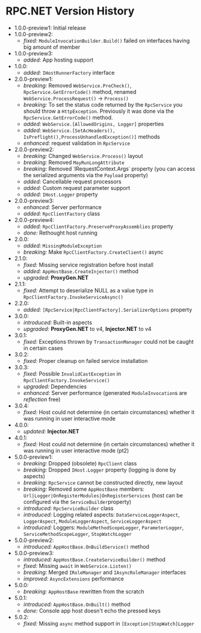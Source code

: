 # RPC.NET Version History
- 1.0.0-preview1: Initial release
- 1.0.0-preview2:
  - *fixed:* `ModuleInvocationBuilder.Build()` failed on interfaces having big amount of member
- 1.0.0-preview3:
  - *added:* App hosting support
- 1.0.0:
  - *added:* `IHostRunnerFactory` interface
- 2.0.0-preview1:
  - *breaking:* Removed `WebService.PreCheck()`, `RpcService.GetErrorCode()` method, renamed `WebService.ProcessRequest()` -> `Process()`
  - *breaking:* To set the status code returned by the `RpcService` you should throw a `HttpException`. Previously it was done via the `RpcService.GetErrorCode()` method.
  - *added:* `WebService.[AllowedOrigins, Logger]` properties
  - *added:* `WebService.[SetAcHeaders(), IsPreflight(),ProcessUnhandledException()]` methods
  - *enhanced:* request validation in `RpcService`
- 2.0.0-preview2:
  - *breaking:* Changed `WebService.Process()` layout
  - *breaking:* Removed `MayRunLongAttribute`
  - *breaking:* Removed ˙IRequestContext.Args˙ property (you can access the serialized arguments via the `Payload` property)
  - *added:* Cancellable request processors
  - *added:* Custom request parameter support
  - *added:* `IHost.Logger` property
- 2.0.0-preview3:
  - *enhanced:* Server performance
  - *added:* `RpcClientFactory` class
- 2.0.0-preview4:
  - *added:* `RpcClientFactory.PreserveProxyAssemblies` property
  - *done:* Rethought host running
- 2.0.0:
  - *added:* `MissingModuleException`
  - *breaking:* Make `RpcClientFactory.CreateClient()` async
- 2.1.0:
  - *fixed:* Missing service registration before host install
  - *added:* `AppHostBase.CreateInjector()` method
  - *upgraded:* **ProxyGen.NET**
- 2.1.1:
  - *fixed:* Attempt to deserialize NULL as a value type in `RpcClientFactory.InvokeServiceAsync()`
- 2.2.0:
  - *added:* `[RpcService|RpcClientFactory].SerializerOptions` property
- 3.0.0:
  - *introduced:* Built-in aspects
  - *upgraded:* **ProxyGen.NET** to v4, **Injector.NET** to v4
- 3.0.1:
  - *fixed:* Exceptions thrown by `TransactionManager` could not be caught in certain cases
- 3.0.2:
  - *fixed:* Proper cleanup on failed service installation
- 3.0.3:
  - *fixed:* Possible `InvalidCastException` in `RpcClientFactory.InvokeService()`
  - *upgraded:* Dependencies
  - *enhanced:* Server performance (generated `ModuleInvocation`s are *reflection* free)
- 3.0.4:
  - *fixed:* Host could not determine (in certain circumstances) whether it was running in user interactive mode
- 4.0.0:
  - *updated:* **Injector.NET**
- 4.0.1:
  - *fixed:* Host could not determine (in certain circumstances) whether it was running in user interactive mode (pt2)
- 5.0.0-preview1:
  - *breaking:* Dropped (obsolete) `RpcClient` class
  - *breaking:* Dropped `IHost.Logger` property (logging is done by aspects)
  - *breaking:* `RpcService` cannot be constructed directly, new layout
  - *breaking:* Removed some `AppHostBase` members: `Url|Logger|OnRegisterModules|OnRegisterServices` (host can be configured via the `ServiceBuilder`property)
  - *introduced:* `RpcServiceBuilder` class
  - *introduced:* Logging related aspects: `DataServiceLoggerAspect`, `LoggerAspect`, `ModuleLoggerAspect`, `ServiceLoggerAspect`
  - *introduced:* Loggers: `ModuleMethodScopeLogger`, `ParameterLogger`, `ServiceMethodScopeLogger`, `StopWatchLogger`
- 5.0.0-preview2:
  - *introduced:* `AppHostBase.OnBuildService()` method
- 5.0.0-preview3:
  - *introduced:* `AppHostBase.CreateServiceBuilder()` method
  - *fixed:* Missing `await` in `WebService.Listen()`
  - *breaking:* Merged `IRoleManager` and `IAsyncRoleManager` interfaces
  - *improved:* `AsyncExtensions` performance
- 5.0.0:
  - *breaking:* `AppHostBase` rewritten from the scratch
- 5.0.1:
  - *introduced:* `AppHostBase.OnBuilt()` method
  - *done:* Console app host doesn't echo the pressed keys
- 5.0.2:
  - *fixed:* Missing `async` method support in `[Exception|StopWatch]Logger`